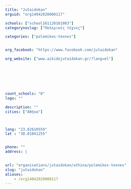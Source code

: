 ```yaml
---
title: "Jutaidokan"
orguid: "org14042020000117"

schools: ["school161120181003"]
categorynoslug: ["Πολεμικές τέχνες"]

categories: ["polemikes-texnes"]


org_facebook: "https://www.facebook.com/jutaidokan"

org_website: ["www.aikidojutaidokan.gr/?lang=el"]







count_schools: "0"
logo: ""

description: ""
cities: ["Αθήνα"]



long: "23.82610559"
lat : "38.01841255"


phone: ""
address: |
    

url: "organisations/jutaidokan/athina/polemikes-texnes"
slug: "jutaidokan"
aliases:
    - /org14042020000117
---
```



